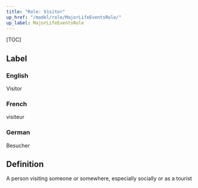```yaml
---
title: "Role: Visitor"
up_href: "/model/role/MajorLifeEventsRole/"
up_label: MajorLifeEventsRole
---
```


[TOC]

## Label

### English
Visitor

### French
visiteur

### German
Besucher

## Definition
A person visiting someone or somewhere, especially socially or as a tourist
